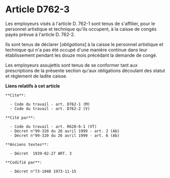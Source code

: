 # Article D762-3

Les employeurs visés à l'article D. 762-1 sont tenus de s'affilier, pour le personnel artistique et technique qu'ils
occupent, à la caisse de congés payés prévue à l'article D. 762-2.

Ils sont tenus de déclarer [*obligations*] à la caisse le personnel artistique et technique qui n'a pas été occupé d'une
manière continue dans leur établissement pendant les douze mois précédant la demande de congé.

Les employeurs assujettis sont tenus de se conformer tant aux prescriptions de la présente section qu'aux obligations
découlant des statut et règlement de ladite caisse.

**Liens relatifs à cet article**

	**Cite**:

	  - Code du travail - art. D762-1 (M)
	  - Code du travail - art. D762-2 (V)

	**Cité par**:

	  - Code du travail - art. R620-6-1 (VT)
	  - Décret n°99-320 du 26 avril 1999 - art. 2 (Ab)
	  - Décret n°99-320 du 26 avril 1999 - art. 6 (Ab)

	**Anciens textes**:

	  - Décret  1939-02-27 ART. 3

	**Codifié par**:

	  - Décret n°73-1048 1973-11-15
